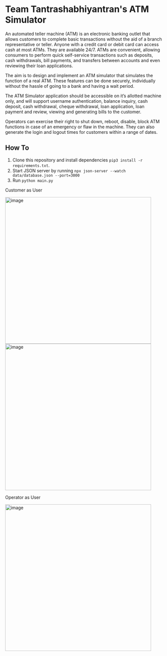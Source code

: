 # Team Tantrashabhiyantran's ATM Simulator




An automated teller machine (ATM) is an electronic banking outlet that allows customers to complete basic transactions without the aid of a branch representative or teller. Anyone with a credit card or debit card can access cash at most ATMs. They are available 24/7.  ATMs are convenient, allowing consumers to perform quick self-service transactions such as deposits, cash withdrawals, bill payments, and transfers between accounts and even reviewing their loan applications. 

The aim is to design and implement an ATM simulator that simulates the function of a real ATM. These features can be done securely, individually without the hassle of going to a bank and having a wait period.


The ATM Simulator application should be accessible on it’s allotted machine only, and will support username authentication, balance inquiry, cash deposit, cash withdrawal, cheque withdrawal, loan application, loan payment and review, viewing and generating bills to the customer. 

Operators can exercise their right to shut down, reboot, disable, block ATM functions in case of an emergency or flaw in the machine. They can also generate the login and logout times for customers within a range of dates.

## How To
 1. Clone this repository and install dependencies `pip3 install -r requirements.txt`.
 2.  Start JSON server by running `npx json-server --watch data/database.json --port=3000`
 3.  Run `python main.py`
 


Customer as User

<img width="468" alt="image" src="https://user-images.githubusercontent.com/67890839/204074001-8d61753e-4705-4201-9361-dcbf7a18eb7d.png">

<img width="468" alt="image" src="https://user-images.githubusercontent.com/67890839/204074011-011d13b0-4368-4e89-b132-a79a60ca5cc0.png">


Operator as User

<img width="468" alt="image" src="https://user-images.githubusercontent.com/67890839/204074036-97aaf6ac-73bf-449f-b70d-5c8dfd4e9ce1.png">



